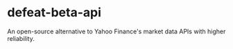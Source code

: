 # defeat-beta-api

An open-source alternative to Yahoo Finance's market data APIs with higher reliability.

